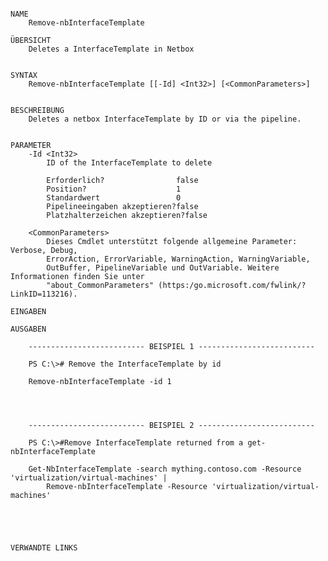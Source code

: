 ﻿```

NAME
    Remove-nbInterfaceTemplate
    
ÜBERSICHT
    Deletes a InterfaceTemplate in Netbox
    
    
SYNTAX
    Remove-nbInterfaceTemplate [[-Id] <Int32>] [<CommonParameters>]
    
    
BESCHREIBUNG
    Deletes a netbox InterfaceTemplate by ID or via the pipeline.
    

PARAMETER
    -Id <Int32>
        ID of the InterfaceTemplate to delete
        
        Erforderlich?                false
        Position?                    1
        Standardwert                 0
        Pipelineeingaben akzeptieren?false
        Platzhalterzeichen akzeptieren?false
        
    <CommonParameters>
        Dieses Cmdlet unterstützt folgende allgemeine Parameter: Verbose, Debug,
        ErrorAction, ErrorVariable, WarningAction, WarningVariable,
        OutBuffer, PipelineVariable und OutVariable. Weitere Informationen finden Sie unter 
        "about_CommonParameters" (https:/go.microsoft.com/fwlink/?LinkID=113216). 
    
EINGABEN
    
AUSGABEN
    
    -------------------------- BEISPIEL 1 --------------------------
    
    PS C:\># Remove the InterfaceTemplate by id
    
    Remove-nbInterfaceTemplate -id 1
    
    
    
    
    -------------------------- BEISPIEL 2 --------------------------
    
    PS C:\>#Remove InterfaceTemplate returned from a get-nbInterfaceTemplate
    
    Get-NbInterfaceTemplate -search mything.contoso.com -Resource 'virtualization/virtual-machines' |
        Remove-nbInterfaceTemplate -Resource 'virtualization/virtual-machines'
    
    
    
    
    
VERWANDTE LINKS



```

